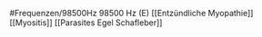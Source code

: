 #Frequenzen/98500Hz
98500 Hz (E)
[[Entzündliche Myopathie]]
[[Myositis]]
[[Parasites Egel Schafleber]]